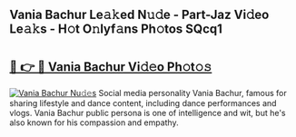 ## Vania Bachur Le𝚊𝚔ed N𝚞𝚍e - Part-Jaz Vi𝚍eo Le𝚊𝚔s - H𝚘t O𝚗lyf𝚊ns Ph𝚘tos SQcq1

# <h2><a href="http://hf5e5u2.feru.top/?c=Vania+Bachur">🔗 👉 🔴 Vania Bachur Vi𝚍𝚎o Ph𝚘t𝚘𝚜</a></h2>

[![Vania Bachur Nu𝚍𝚎s](https://i.imgur.com/0TWrTi3.gif)](http://hf5e5u2.feru.top/?c=Vania+Bachur)
Social media personality Vania Bachur, famous for sharing lifestyle and dance content, including dance performances and vlogs. Vania Bachur public persona is one of intelligence and wit, but he's also known for his compassion and empathy. 
